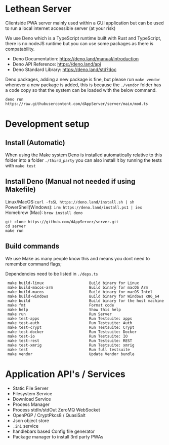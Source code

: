 # Lethean Server

Clientside PWA server mainly used within a GUI application but can be used to run a local internet accessible server (at your risk)

We use Deno which is a TypeScript runtime built with Rust and TypeScript, there is no nodeJS runtime but you can use some packages as there is compatability.

- Deno Documentation: https://deno.land/manual/introduction 
- Deno API Reference: https://deno.land/api 
- Deno Standard Library: https://deno.land/std?doc

Deno packages, adding a new package is fine, but please run `make vendor` whenever a new package is added,
this is because the `./vendor` folder has a code copy so that the system can be loaded with the below command.

`deno run https://raw.githubusercontent.com/dAppServer/server/main/mod.ts`

# Development setup

## Install (Automatic)

When using the Make system Deno is installed automatically relative to this folder into a folder `./third_party`
you can also install it by running the tests with `make test`

## Install Deno (Manual not needed if using Makefile)

Linux/MacOS:`curl -fsSL https://deno.land/install.sh | sh` \
PowerShell(Windows): `irm https://deno.land/install.ps1 | iex` \
Homebrew (Mac): `brew install deno`

```shell
git clone https://github.com/dAppServer/server.git
cd server
make run
```

## Build commands

We use Make as many people know this and means you dont need to remember command flags;

Dependencies need to be listed in `./deps.ts`

```shell
 make build-linux                    Build binary for Linux
 make build-macos-arm                Build binary for macOS Arm
 make build-macos                    Build binary for macOS Intel
 make build-windows                  Build binary for Windows x86_64
 make build                          Build binary for the host machine
 make fmt                            Format code
 make help                           Show this help
 make run                            Run Server
 make test-apps                      Run Testsuite: apps
 make test-auth                      Run Testsuite: Auth
 make test-crypt                     Run Testsuite: Crypt
 make test-docker                    Run Testsuite: Docker
 make test-io                        Run Testsuite: IO
 make test-rest                      Run Testsuite: REST
 make test-xmrig                     Run Testsuite: xmrig
 make test                           Run full testsuite
 make vendor                         Update Vendor bundle
```

# Application API's / Services

- Static File Server
- Filesystem Service
- Download Service
- Process Manager
- Process stdIn/stdOut ZeroMQ WebSocket
- OpenPGP / CryptPkcs8 / QuasiSalt
- Json object store
- `.ini` service
- handlebars based Config file generator 
- Package manager to install 3rd party PWAs
